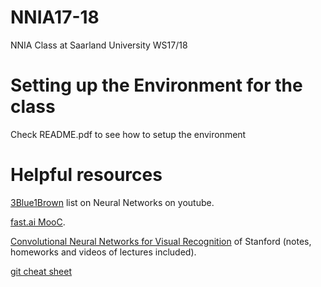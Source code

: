 # NNIA17-18
NNIA Class at Saarland University WS17/18

# Setting up the Environment for the class
Check README.pdf to see how to setup the environment

# Helpful resources
[3Blue1Brown](https://www.youtube.com/watch?v=aircAruvnKk&list=PLZHQObOWTQDNU6R1_67000Dx_ZCJB-3pi) list on Neural Networks on youtube.

[fast.ai MooC](http://course.fast.ai/).

[Convolutional Neural Networks for Visual Recognition](http://cs231n.stanford.edu/) of Stanford (notes, homeworks and videos of lectures included).

[git cheat sheet](https://www.evernote.com/shard/s719/sh/e2fbf87f-f923-4f74-b8b4-05fc8201907e/be29316074a009d2)